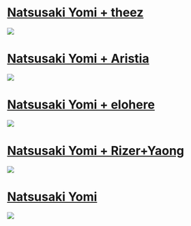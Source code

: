 # [Natsusaki Yomi + theez](https://milinho.s-ul.eu/FfengtM1) 
![](https://osu.ppy.sh/ss/16935584/378b)

# [Natsusaki Yomi + Aristia](https://milinho.s-ul.eu/T447ipbe)
![](https://cdn.discordapp.com/attachments/716098643505184849/866312038539591710/unknown.png)

# [Natsusaki Yomi + elohere](https://milinho.s-ul.eu/sep3dhnk)
![](https://cdn.discordapp.com/attachments/716098643505184849/866312207712649226/unknown.png)

# [Natsusaki Yomi + Rizer+Yaong](https://milinho.s-ul.eu/DjvKaMY7)
![](https://osu.ppy.sh/ss/16673910/96d7)

# [Natsusaki Yomi](https://milinho.s-ul.eu/TTJjpnEj)
![](https://cdn.discordapp.com/attachments/716098643505184849/847292352196116501/unknown.png)
